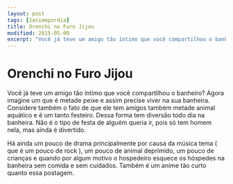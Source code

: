 ```yaml
---
layout: post
tags: [1animepordia]
title: Orenchi no Furo Jijou
modified: 2015-05-09
excerpt: "Você já teve um amigo tão íntimo que você compartilhou o banheiro? Agora imagine um que é metade peixe e assim precise viver na sua banheira. Considere também o fato de que ele tem amigos também metade animal aquático e é um tanto festeiro. Dessa forma tem diversão todo dia na banheira. Não é o tipo de festa de alguém queria ir, pois só tem homem nela, mas ainda é divertido."
---
```


Orenchi no Furo Jijou
=====================

Você já teve um amigo tão íntimo que você compartilhou o banheiro? Agora
imagine um que é metade peixe e assim precise viver na sua banheira.
Considere também o fato de que ele tem amigos também metade animal
aquático e é um tanto festeiro. Dessa forma tem diversão todo dia na
banheira. Não é o tipo de festa de alguém queria ir, pois só tem homem
nela, mas ainda é divertido.

Há ainda um pouco de drama principalmente por causa da música tema ( que
é um pouco de rock ), um pouco de animal deprimido, um pouco de crianças
e quando por algum motivo o hospedeiro esquece os hóspedes na banheira
sem comida e sem cuidados. Também é um anime tão curto quanto essa
postagem.



